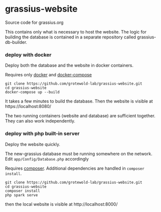# grassius-website
Source code for grassius.org

This contains only what is necessary to host the website. The logic for building the database is contained in a separate repository called grassius-db-builder.


### deploy with docker

Deploy both the database and the website in docker containers. 

Requires only [docker](https://docs.docker.com/get-docker/) and [docker-compose](https://docs.docker.com/compose/install/)

```
git clone https://github.com/grotewold-lab/grassius-website.git
cd grassius-website
docker-compose up --build
```

It takes a few minutes to build the database. Then the website is visible at https://localhost:8080/

The two running containers (website and database) are sufficient together. They can also work independently.

### deploy with php built-in server

Deploy the website quickly.

The new-grassius database must be running somewhere on the network. Edit ```app/Config/Database.php``` accordingly

Requires [composer](https://getcomposer.org/). Additional dependencies are handled in ```composer install```.

```
git clone https://github.com/grotewold-lab/grassius-website.git
cd grassius-website
composer install
php spark serve
```

then the local website is visible at http://localhost:8000/
